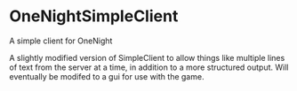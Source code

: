 # OneNightSimpleClient
A simple client for OneNight

A slightly modified version of SimpleClient to allow things like multiple lines of text from the server at a time,
in addition to a more structured output.  Will eventually be modifed to a gui for use with the game.
